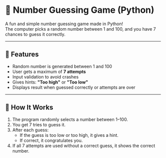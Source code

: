 # 🎲 Number Guessing Game (Python)

A fun and simple number guessing game made in Python!  
The computer picks a random number between 1 and 100, and you have 7 chances to guess it correctly.

---

## 📌 Features

- Random number is generated between 1 and 100
- User gets a maximum of **7 attempts**
- Input validation to avoid crashes
- Gives hints: **"Too high"** or **"Too low"**
- Displays result when guessed correctly or attempts are over

---

## 🧠 How It Works

1. The program randomly selects a number between 1–100.
2. You get 7 tries to guess it.
3. After each guess:
   - If the guess is too low or too high, it gives a hint.
   - If correct, it congratulates you.
4. If all 7 attempts are used without a correct guess, it shows the correct number.

